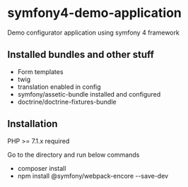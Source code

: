 # symfony4-demo-application
Demo configurator application using symfony 4 framework

 ## Installed bundles and other stuff
  - Form templates
  - twig 
  - translation enabled in config
  - symfony/assetic-bundle installed and configured
  - doctrine/doctrine-fixtures-bundle

 ## Installation
   PHP >= 7.1.x required
   
   Go to the directory and run below commands
   
 - composer install 
 - npm install @symfony/webpack-encore --save-dev
